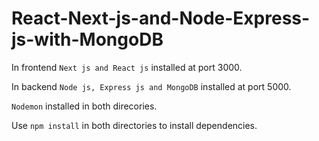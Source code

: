 # React-Next-js-and-Node-Express-js-with-MongoDB


In frontend `Next js and React js` installed at port 3000.

In backend `Node js, Express js and MongoDB` installed at port 5000.

`Nodemon` installed in both direcories.

Use `npm install` in both directories to install dependencies.
